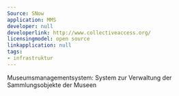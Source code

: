 ```yaml
---
Source: SNow
application: MMS
developer: null
developerlink: http://www.collectiveaccess.org/
licensingmodel: open source
linkapplication: null
tags:
- infrastruktur
---
```

Museumsmanagementsystem: System zur Verwaltung der Sammlungsobjekte der Museen
